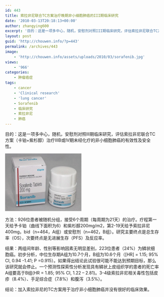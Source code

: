 ```yaml
---
id: 443
title: 索拉非尼联合TC方案治疗晚期非小细胞肺癌的III期临床研究
date: '2010-03-13T20:18:13+00:00'
author: zhangying600
excerpt: '目的：这是一项多中心，随机，安慰剂对照III期临床研究，评估索拉非尼联合TC方案（卡铂+紫杉醇）治疗IIIB或IV期未经化疗的非小细胞肺癌的有效性及安全性。结果：两组总人口是平衡的，223位患者（24%）具有鳞状上皮组织学。初步分析，中位生存期A组为10.7个月，B组为10.6个月（[HR] = 1.15; 95% CI, 0.94 to 1.41; P  =0.915）。如果得出结论此试验很可能不能达到预期目标，那么该研究就会'
layout: post
guid: 'http://chouwen.info/?p=443'
permalink: /archives/443
image:
    - 'http://chouwen.info/assets/uploads/2010/03/sorafenib.jpg'
views:
    - '966'
categories:
    - 肿瘤癌症
tags:
    - cancer
    - 'Clinical research'
    - 'lung cancer'
    - Sorafenib
    - 临床研究
    - 索拉非尼
    - 肺癌
---
```


目的：这是一项多中心，随机，安慰剂对照III期临床研究，评估索拉非尼联合TC方案（卡铂+紫杉醇）治疗IIIB或IV期未经化疗的非小细胞肺癌的有效性及安全性。

![](/assets/uploads/2010/03/sorafenib-tablets-200mg-250x250.gif)

方法：926位患者被随机分组，接受6个周期（每周期为21天）的治疗。疗程第一天给予卡铂（曲线下面积为6）和紫杉醇200mg/m2，第2-19天给予索拉非尼400mg，bid（n=464，A组）或安慰剂（n=462，B组）。研究主要终点是总生存率（OS），次要终点是无进展生存（PFS）及反应率。

结果：两组间年龄、性别等影响因素无明显差别，223位患者（24%）为鳞状细胞癌。初步分析，中位生存期A组为10.7个月，B组为10.6个月（\[HR\] = 1.15; 95% CI, 0.94 -1.41; P =0.915）。如果得出结论此试验很可能不能达到预期目标，那么该研究就会停止。一个预测性探索性分析发现具有鳞状上皮组织学的患者的死亡率A组要高于B组(HR = 1.85; 95% CI, 1.22 – 2.81)。3-4级索拉非尼相关毒性包括皮疹（8.4%）、手足综合症（7.8%）和腹泻（3.5%）。

结论：加入索拉非尼的TC方案用于治疗非小细胞肺癌并没有很好的临床效果。
